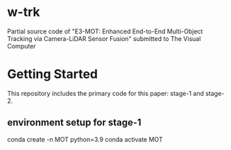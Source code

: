 # w-trk
Partial source code of "E3-MOT: Enhanced End-to-End Multi-Object Tracking via Camera-LiDAR Sensor Fusion" submitted to The Visual Computer

# Getting Started
This repository includes the primary code for this paper: stage-1 and stage-2.
## environment setup for stage-1
conda create -n MOT python=3.9
conda activate MOT
